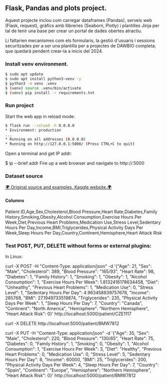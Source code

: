 ## Flask, Pandas and plots project.

Aquest projecte inclou com carregar dataframes (Pandas), serveis web (Flask, request), gràfics amb llibreries (Seaborn, Plotly) i plantilles 
Jinja per tal de tenir una base per crear un portal de dades obertes atractiu.

Li faltarien mecanismes com els formularis, la gestió d'usuaris i sessions securitzades per a ser una plantilla per a projectes de DAWBIO completa; que 
quedarà pendent crear-la a inicis del 2024.

### Install venv environment.

```bash
$ sudo apt update
$ sudo apt install python3-venv -y
$ python3 -m venv .venv
$ (venv) source .venv/bin/activate
$ (venv) pip install -r requirements.txt
```

### Run project 

Start the web app in reload mode:

```bash
$ flask run --reload -h 0.0.0.0
* Environment: production
...
* Running on all addresses (0.0.0.0)
* Running on http://127.0.0.1:5000/ (Press CTRL+C to quit)
```

Open a terminal and get IP addr:

$ ip --brief addr
Fire up a web browser and navigate to http://<ip>:5000

### Dataset source

<a href="https://www.kaggle.com/datasets/iamsouravbanerjee/heart-attack-prediction-dataset/">🌍 Original source and examples, Kaggle website.🌍</a>

#### Columns

Patient ID,Age,Sex,Cholesterol,Blood Pressure,Heart Rate,Diabetes,Family History,Smoking,Obesity,Alcohol Consumption,Exercise Hours Per Week,Diet,Previous Heart Problems,Medication Use,Stress Level,Sedentary Hours Per Day,Income,BMI,Triglycerides,Physical Activity Days Per Week,Sleep Hours Per Day,Country,Continent,Hemisphere,Heart Attack Risk


### Test POST, PUT, DELETE without forms or external plugins:

In Linux:


curl -X POST -H "Content-Type: application/json" -d '{"Age": 21, "Sex": "Male", "Cholesterol": 389, "Blood Pressure": "165/93", "Heart Rate": 98, "Diabetes": 1, "Family History": 1, "Smoking": 1, "Obesity": 1, "Alcohol Consumption": 1, "Exercise Hours Per Week": 1.8132416178634458, "Diet": "Unhealthy", "Previous Heart Problems": 1, "Medication Use": 0, "Stress Level": 1, "Sedentary Hours Per Day": 4.963458839757678, "Income": 285768, "BMI": 27.1949733519874, "Triglycerides": 235, "Physical Activity Days Per Week": 1, "Sleep Hours Per Day": 7, "Country": "Canada", "Continent": "North America", "Hemisphere": "Northern Hemisphere", "Heart Attack Risk": 0}' http://localhost:5000/patient/CZE1117

curl -X DELETE http://localhost:5000/patient/BMW7812

curl -X PUT -H "Content-Type: application/json" -d '{"Age": 35, "Sex": "Male", "Cholesterol": 220, "Blood Pressure": "130/85", "Heart Rate": 75, "Diabetes": 0, "Family History": 1, "Smoking": 0, "Obesity": 1, "Alcohol Consumption": 1, "Exercise Hours Per Week": 3, "Diet": "Healthy", "Previous Heart Problems": 0, "Medication Use": 0, "Stress Level": 5, "Sedentary Hours Per Day": 8, "Income": 60000, "BMI": 25, "Triglycerides": 200, "Physical Activity Days Per Week": 4, "Sleep Hours Per Day": 7, "Country": "Spain", "Continent": "Europe", "Hemisphere": "Northern Hemisphere", "Heart Attack Risk": 0}' http://localhost:5000/patient/BMW7812


